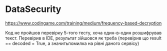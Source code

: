 # DataSecurity
https://www.codingame.com/training/medium/frequency-based-decryption

Код не пройшов перевірку 5-того тесту, хоча один-в-один розшифрував текст. Перевірив в IDE, результат зійшовся як треба (перевірив що result == decoded = True, а значитьпомилка на рівні даного сервісу)
